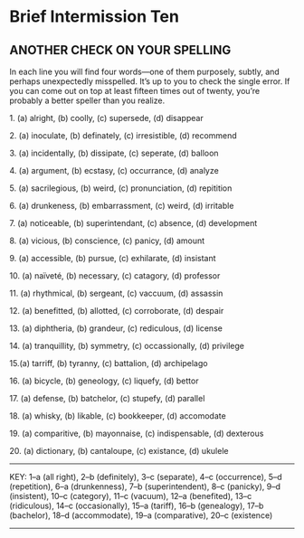# Brief Intermission Ten

## ANOTHER CHECK ON YOUR SPELLING

In each line you will find four words—one of them purposely, subtly, and perhaps unexpectedly misspelled. It’s up to you to check the single error. If you can come out on top at least fifteen times out of twenty, you’re probably a better speller than you realize.

&#x20; 1\. (a) alright, (b) coolly, (c) supersede, (d) disappear

&#x20; 2\. (a) inoculate, (b) definately, (c) irresistible, (d) recommend

&#x20; 3\. (a) incidentally, (b) dissipate, (c) seperate, (d) balloon

&#x20; 4\. (a) argument, (b) ecstasy, (c) occurrance, (d) analyze

&#x20; 5\. (a) sacrilegious, (b) weird, (c) pronunciation, (d) repitition

&#x20; 6\. (a) drunkeness, (b) embarrassment, (c) weird, (d) irritable

&#x20; 7\. (a) noticeable, (b) superintendant, (c) absence, (d) development

&#x20; 8\. (a) vicious, (b) conscience, (c) panicy, (d) amount

&#x20; 9\. (a) accessible, (b) pursue, (c) exhilarate, (d) insistant

10\. (a) naïveté, (b) necessary, (c) catagory, (d) professor

11\. (a) rhythmical, (b) sergeant, (c) vaccuum, (d) assassin

12\. (a) benefitted, (b) allotted, (c) corroborate, (d) despair

13\. (a) diphtheria, (b) grandeur, (c) rediculous, (d) license

14\. (a) tranquillity, (b) symmetry, (c) occassionally, (d) privilege

15.(a) tarriff, (b) tyranny, (c) battalion, (d) archipelago

16\. (a) bicycle, (b) geneology, (c) liquefy, (d) bettor

17\. (a) defense, (b) batchelor, (c) stupefy, (d) parallel

18\. (a) whisky, (b) likable, (c) bookkeeper, (d) accomodate

19\. (a) comparitive, (b) mayonnaise, (c) indispensable, (d) dexterous

20\. (a) dictionary, (b) cantaloupe, (c) existance, (d) ukulele

***

KEY:  1–a (all right), 2–b (definitely), 3–c (separate), 4–c (occurrence), 5–d (repetition), 6–a (drunkenness), 7–b (superintendent), 8–c (panicky), 9–d (insistent), 10–c (category), 11–c (vacuum), 12–a (benefited), 13–c (ridiculous), 14–c (occasionally), 15–a (tariff), 16–b (genealogy), 17–b (bachelor), 18–d (accommodate), 19–a (comparative), 20–c (existence)

***
